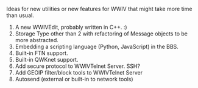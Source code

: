Ideas for new utilities or new features for WWIV that might take more time than usual.

1. A new WWIVEdit, probably written in C++. :)
2. Storage Type other than 2 with refactoring of Message objects to be more abstracted.
3. Embedding a scripting language (Python, JavaScript) in the BBS.
4. Built-in FTN support.
5. Built-in QWKnet support.
6. Add secure protocol to WWIVTelnet Server. SSH?
7. Add GEOIP filter/block tools to WWIVTelnet Server
8. Autosend (external or built-in to network tools)
